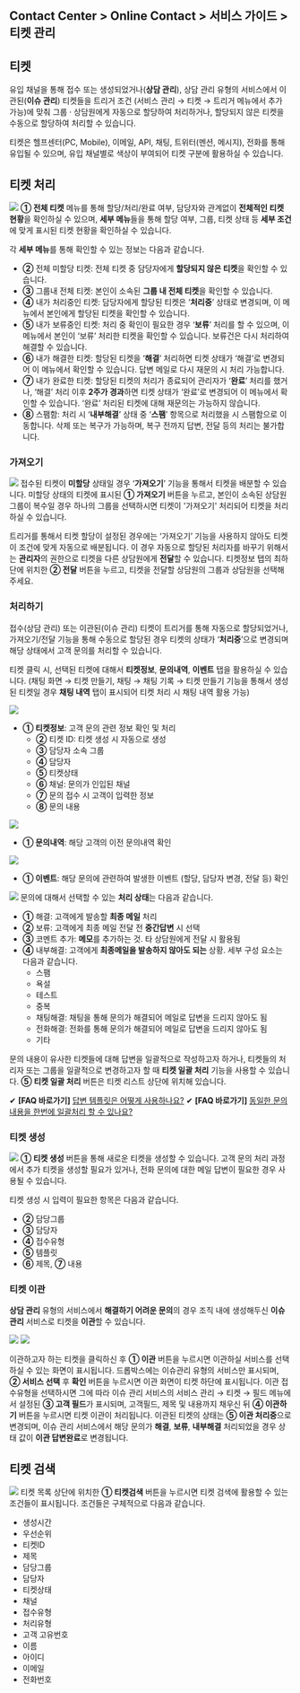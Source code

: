 ## Contact Center > Online Contact > 서비스 가이드 > 티켓 관리

## 티켓
유입 채널을 통해 접수 또는 생성되었거나(**상담 관리**), 상담 관리 유형의 서비스에서 이관된(**이슈 관리**) 티켓들을 트리거 조건 (서비스 관리 → 티켓 → 트리거 메뉴에서 추가 가능)에 맞춰 그룹 · 상담원에게 자동으로 할당하여 처리하거나, 할당되지 않은 티켓을 수동으로 할당하여 처리할 수 있습니다.

티켓은 헬프센터(PC, Mobile), 이메일, API, 채팅, 트위터(멘션, 메시지), 전화를 통해 유입될 수 있으며, 유입 채널별로 색상이 부여되어 티켓 구분에 활용하실 수 있습니다.

## 티켓 처리
![](http://static.toastoven.net/prod_contact_center/4.1.1-(1).png)
**① 전체 티켓** 메뉴를 통해 할당/처리/완료 여부, 담당자와 관계없이 **전체적인 티켓 현황**을 확인하실 수 있으며, **세부 메뉴**들을 통해 할당 여부, 그룹, 티켓 상태 등 **세부 조건**에 맞게 표시된 티켓 현황을 확인하실 수 있습니다. 

각 **세부 메뉴**를 통해 확인할 수 있는 정보는 다음과 같습니다.
-	**②** 전체 미할당 티켓: 전체 티켓 중 담당자에게 **할당되지 않은 티켓**을 확인할 수 있습니다.
-	**③** 그룹내 전체 티켓: 본인이 소속된 **그룹 내 전체 티켓**을 확인할 수 있습니다.
-	**④** 내가 처리중인 티켓: 담당자에게 할당된 티켓은 ‘**처리중**’ 상태로 변경되며, 이 메뉴에서 본인에게 할당된 티켓을 확인할 수 있습니다.
-	**⑤** 내가 보류중인 티켓: 처리 중 확인이 필요한 경우 ‘**보류**’ 처리를 할 수 있으며, 이 메뉴에서 본인이 ‘보류’ 처리한 티켓을 확인할 수 있습니다. 보류건은 다시 처리하여 해결할 수 있습니다.
-	**⑥** 내가 해결한 티켓: 할당된 티켓을 ‘**해결**’ 처리하면 티켓 상태가 ‘해결’로 변경되어 이 메뉴에서 확인할 수 있습니다. 답변 메일로 다시 재문의 시 처리 가능합니다.
-	**⑦** 내가 완료한 티켓: 할당된 티켓의 처리가 종료되어 관리자가 ‘**완료**’ 처리를 했거나, ‘해결’ 처리 이후 **2주가 경과**하면 티켓 상태가 ‘완료’로 변경되어 이 메뉴에서 확인할 수 있습니다. ‘완료’ 처리된 티켓에 대해 재문의는 가능하지 않습니다.
-	**⑧** 스팸함: 처리 시 ‘**내부해결**’ 상태 중 ‘**스팸**’ 항목으로 처리했을 시 스팸함으로 이동합니다. 삭제 또는 복구가 가능하며, 복구 전까지 답변, 전달 등의 처리는 불가합니다.

### 가져오기
![](http://static.toastoven.net/prod_contact_center/4.1.2-(1).png)
접수된 티켓이 **미할당** 상태일 경우 ‘**가져오기**’ 기능을 통해서 티켓을 배분할 수 있습니다. 미할당 상태의 티켓에 표시된 **① 가져오기** 버튼을 누르고, 본인이 소속된 상담원 그룹이 복수일 경우 하나의 그룹을 선택하시면 티켓이 '가져오기' 처리되어 티켓을 처리하실 수 있습니다.

트리거를 통해서 티켓 할당이 설정된 경우에는 ‘가져오기’ 기능을 사용하지 않아도 티켓이 조건에 맞게 자동으로 배분됩니다. 이 경우 자동으로 할당된 처리자를 바꾸기 위해서는 **관리자**의 권한으로 티켓을 다른 상담원에게 **전달**할 수 있습니다. 티켓정보 탭의 최하단에 위치한 **② 전달** 버튼을 누르고, 티켓을 전달할 상담원의 그룹과 상담원을 선택해주세요.


### 처리하기
접수(상담 관리) 또는 이관된(이슈 관리) 티켓이 트리거를 통해 자동으로 할당되었거나, 가져오기/전달 기능을 통해 수동으로 할당된 경우 티켓의 상태가 ‘**처리중**’으로 변경되며 해당 상태에서 고객 문의를 처리할 수 있습니다. 

티켓 클릭 시, 선택된 티켓에 대해서 **티켓정보**, **문의내역**, **이벤트** 탭을 활용하실 수 있습니다. (채팅 화면 → 티켓 만들기, 채팅 → 채팅 기록 → 티켓 만들기 기능을 통해서 생성된 티켓일 경우 **채팅 내역** 탭이 표시되어 티켓 처리 시 채팅 내역 활용 가능)

![](http://static.toastoven.net/prod_contact_center/4.1.2-(2).png)
-	**① 티켓정보**: 고객 문의 관련 정보 확인 및 처리 
    - **②** 티켓 ID: 티켓 생성 시 자동으로 생성
    - **③** 담당자 소속 그룹
    - **④** 담당자
    - **⑤** 티켓상태
    - **⑥** 채널: 문의가 인입된 채널
    - **⑦** 문의 접수 시 고객이 입력한 정보
    - **⑧** 문의 내용

![](http://static.toastoven.net/prod_contact_center/4.1.2-(3).png)
-	**① 문의내역**: 해당 고객의 이전 문의내역 확인

![](http://static.toastoven.net/prod_contact_center/4.1.2-(4).png)
-	**① 이벤트**: 해당 문의에 관련하여 발생한 이벤트 (할당, 담당자 변경, 전달 등) 확인

![](http://static.toastoven.net/prod_contact_center/4.1.2-(5).png)
문의에 대해서 선택할 수 있는 **처리 상태**는 다음과 같습니다.
- **①** 해결: 고객에게 발송할 **최종 메일** 처리
- **②** 보류: 고객에게 최종 메일 전달 전 **중간답변** 시 선택
- **③** 코멘트 추가: **메모**를 추가하는 것. 타 상담원에게 전달 시 활용됨
- **④** 내부해결: 고객에게 **최종메일을 발송하지 않아도 되는** 상황. 세부 구성 요소는 다음과 같습니다.
    - 스팸
    - 욕설
    - 테스트
    - 중복
    - 채팅해결: 채팅을 통해 문의가 해결되어 메일로 답변을 드리지 않아도 됨
    - 전화해결: 전화를 통해 문의가 해결되어 메일로 답변을 드리지 않아도 됨
    - 기타
  
문의 내용이 유사한 티켓들에 대해 답변을 일괄적으로 작성하고자 하거나, 티켓들의 처리자 또는 그룹을 일괄적으로 변경하고자 할 때 **티켓 일괄 처리** 기능을 사용할 수 있습니다. **⑤ 티켓 일괄 처리** 버튼은 티켓 리스트 상단에 위치해 있습니다.

✔ **\[FAQ 바로가기]** [답변 템플릿은 어떻게 사용하나요?](https://nhn-contact.oc.toast.com/oc/hc/article/39/)
✔ **\[FAQ 바로가기]** [동일한 문의 내용을 한번에 일괄처리 할 수 있나요?](https://nhn-contact.oc.toast.com/oc/hc/article/38/)

### 티켓 생성
![](http://static.toastoven.net/prod_contact_center/4.1.2-(6).png)
**① 티켓 생성** 버튼을 통해 새로운 티켓을 생성할 수 있습니다. 고객 문의 처리 과정에서 추가 티켓을 생성할 필요가 있거나, 전화 문의에 대한 메일 답변이 필요한 경우 사용될 수 있습니다.

티켓 생성 시 입력이 필요한 항목은 다음과 같습니다.
-	**②** 담당그룹
-	**③** 담당자
-	**④** 접수유형
-	**⑤** 템플릿
-	**⑥** 제목, **⑦** 내용


### 티켓 이관
**상담 관리** 유형의 서비스에서 **해결하기 어려운 문의**의 경우 조직 내에 생성해두신 **이슈 관리** 서비스로 티켓을 **이관**할 수 있습니다. 

![](http://static.toastoven.net/prod_contact_center/4.1.2-(7).png)
![](http://static.toastoven.net/prod_contact_center/4.1.2-(8).png)

이관하고자 하는 티켓을 클릭하신 후 **① 이관** 버튼을 누르시면 이관하실 서비스를 선택하실 수 있는 화면이 표시됩니다. 
드롭박스에는 이슈관리 유형의 서비스만 표시되며, **② 서비스 선택** 후 **확인** 버튼을 누르시면 이관 화면이 티켓 하단에 표시됩니다. 
이관 접수유형을 선택하시면 그에 따라 이슈 관리 서비스의 서비스 관리 → 티켓 → 필드 메뉴에서 설정된 **③ 고객 필드**가 표시되며, 고객필드, 제목 및 내용까지 채우신 뒤 **④ 이관하기** 버튼을 누르시면 티켓 이관이 처리됩니다. 
이관된 티켓의 상태는 **⑤ 이관 처리중**으로 변경되며, 이슈 관리 서비스에서 해당 문의가 **해결**, **보류**, **내부해결** 처리되었을 경우 상태 값이 **이관 답변완료**로 변경됩니다.


## 티켓 검색
![](http://static.toastoven.net/prod_contact_center/4.1.3-(1)_1.png)
티켓 목록 상단에 위치한 **① 티켓검색** 버튼을 누르시면 티켓 검색에 활용할 수 있는 조건들이 표시됩니다. 조건들은 구체적으로 다음과 같습니다.

- 생성시간
- 우선순위
- 티켓ID
- 제목
- 담당그룹
- 담당자
- 티켓상태
- 채널
- 접수유형
- 처리유형
- 고객 고유번호
- 이름
- 아이디
- 이메일
- 전화번호
